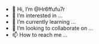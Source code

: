 - 👋 Hi, I’m @Hr6ffufu7r
- 👀 I’m interested in ...
- 🌱 I’m currently learning ...
- 💞️ I’m looking to collaborate on ...
- 📫 How to reach me ...

<!---
Hr6ffufu7r/Hr6ffufu7r is a ✨ special ✨ repository because its `README.md` (this file) appears on your GitHub profile.
You can click the Preview link to take a look at your changes.
--->
